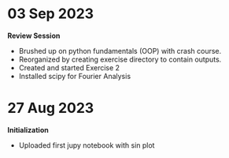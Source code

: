 # 03 Sep 2023
**Review Session**
- Brushed up on python fundamentals (OOP) with crash course.
- Reorganized by creating exercise directory to contain outputs.
- Created and started Exercise 2
- Installed scipy for Fourier Analysis

# 27 Aug 2023
**Initialization**
- Uploaded first jupy notebook with sin plot